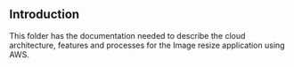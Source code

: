 ## Introduction

This folder has the documentation needed to describe the cloud architecture, features and processes for the Image resize application using AWS.
